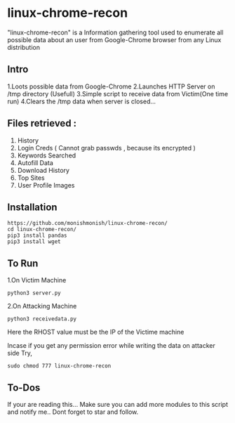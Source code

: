 # linux-chrome-recon

"linux-chrome-recon" is a Information gathering tool used to enumerate all possible data about an user from Google-Chrome browser from any Linux distribution

## Intro
1.Loots possible data from Google-Chrome
2.Launches HTTP Server on /tmp directory (Usefull)
3.Simple script to receive data from Victim(One time run)
4.Clears the /tmp data when server is closed...

## Files retrieved :
1. History
2. Login Creds ( Cannot grab passwds , because its encrypted )
3. Keywords Searched
4. Autofill Data
5. Download History
6. Top Sites
7. User Profile Images

## Installation
```
https://github.com/monishmonish/linux-chrome-recon/
cd linux-chrome-recon/
pip3 install pandas
pip3 install wget
```
## To Run

1.On Victim Machine
```
python3 server.py
```

2.On Attacking Machine
```
python3 receivedata.py
```
Here the RHOST value must be the IP of the Victime machine

Incase if you get any permission error while writing the data on attacker side
Try,
```
sudo chmod 777 linux-chrome-recon
```

## To-Dos
If your are reading this...
Make sure you can add more modules to this script and notify me..
Dont forget to star and follow.


